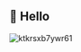 ## 👋 Hello

![ktkrsxb7ywr61](https://user-images.githubusercontent.com/77055945/140620781-aab0ec25-9a01-4408-a240-46a6b47a08ce.gif)
